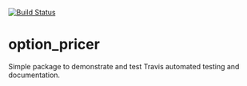 [![Build Status](https://travis-ci.org/Amuraivel/option_pricer.svg?branch=master)](https://travis-ci.org/Amuraivel/option_pricer)

# option_pricer
Simple package to demonstrate and test Travis automated testing and documentation.
